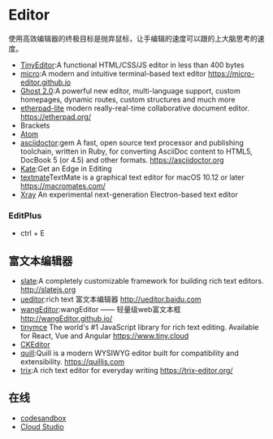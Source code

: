 # Editor

使用高效编辑器的终极目标是抛弃鼠标，让手编辑的速度可以跟的上大脑思考的速度。

* [TinyEditor](https://github.com/umpox/TinyEditor):A functional HTML/CSS/JS editor in less than 400 bytes
* [micro](https://github.com/zyedidia/micro):A modern and intuitive terminal-based text editor <https://micro-editor.github.io>
* [Ghost 2.0](https://blog.ghost.org/2-0/):A powerful new editor, multi-language support, custom homepages, dynamic routes, custom structures and much more
* [etherpad-lite](https://github.com/ether/etherpad-lite) modern really-real-time collaborative document editor. https://etherpad.org/
* Brackets
* [Atom](./Atom.md)
* [asciidoctor](https://github.com/asciidoctor/asciidoctor):gem A fast, open source text processor and publishing toolchain, written in Ruby, for converting AsciiDoc content to HTML5, DocBook 5 (or 4.5) and other formats. <https://asciidoctor.org>
* [Kate](https://kate-editor.org/):Get an Edge in Editing
* [textmate](https://github.com/textmate/textmate)TextMate is a graphical text editor for macOS 10.12 or later <https://macromates.com/>
* [Xray](https://github.com/atom/xray) An experimental next-generation Electron-based text editor

### EditPlus

* ctrl + E

## 富文本编辑器

* [slate](https://github.com/ianstormtaylor/slate):A completely customizable framework for building rich text editors. <http://slatejs.org>
* [ueditor](https://github.com/fex-team/ueditor):rich text 富文本编辑器 <http://ueditor.baidu.com>
* [wangEditor](https://github.com/wangfupeng1988/wangEditor/):wangEditor —— 轻量级web富文本框 <http://wangEditor.github.io/>
* [tinymce](https://github.com/tinymce/tinymce) The world's #1 JavaScript library for rich text editing. Available for React, Vue and Angular <https://www.tiny.cloud>
* [CKEditor](http://ckeditor.com/)
* [quill](https://github.com/quilljs/quill):Quill is a modern WYSIWYG editor built for compatibility and extensibility. <https://quilljs.com>
* [trix](https://github.com/basecamp/trix):A rich text editor for everyday writing <https://trix-editor.org/>

## 在线

* [codesandbox](https://codesandbox.io)
* [Cloud Studio](https://studio.dev.tencent.com/)
